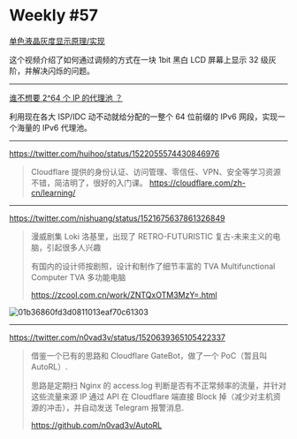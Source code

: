 # Weekly #57

[单色液晶灰度显示原理/实现](https://www.bilibili.com/video/BV1J3411M7ut)

这个视频介绍了如何通过调频的方式在一块 1bit 黑白 LCD 屏幕上显示 32 级灰阶，并解决闪烁的问题。

---

[谁不想要 2^64 个 IP 的代理池 ？](https://zu1k.com/posts/tutorials/http-proxy-ipv6-pool/)

利用现在各大 ISP/IDC 动不动就给分配的一整个 64 位前缀的 IPv6 网段，实现一个海量的 IPv6 代理池。

---

https://twitter.com/huihoo/status/1522055574430846976

> Cloudflare 提供的身份认证、访问管理、零信任、VPN、安全等学习资源不错，简洁明了，很好的入门课。
> https://cloudflare.com/zh-cn/learning/

---

https://twitter.com/nishuang/status/1521675637861326849

> 漫威剧集 Loki 洛基里，出现了 RETRO-FUTURISTIC 复古-未来主义的电脑，引起很多人兴趣
>
> 有国内的设计师按剧照，设计和制作了细节丰富的 TVA Multifunctional Computer TVA 多功能电脑
>
> https://zcool.com.cn/work/ZNTQxOTM3MzY=.html

![01b36860fd3d0811013eaf70c61303](https://user-images.githubusercontent.com/8287771/167284618-ef015d9e-7915-4bc2-b4df-9920bc48230f.png)

---

https://twitter.com/n0vad3v/status/1520639365105422337

> 借鉴一个已有的思路和 Cloudflare GateBot，做了一个 PoC（暂且叫 AutoRL）.
>
> 思路是定期扫 Nginx 的 access.log 判断是否有不正常频率的流量，并针对这些流量来源 IP 通过 API 在 Cloudflare 端直接 Block 掉（减少对主机资源的冲击），并自动发送 Telegram 报警消息.
>
> https://github.com/n0vad3v/AutoRL
